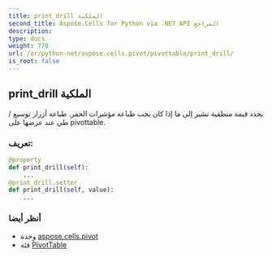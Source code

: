 ```yaml
---
title: print_drill الملكية
second_title: Aspose.Cells for Python via .NET API المراجع
description:
type: docs
weight: 770
url: /ar/python-net/aspose.cells.pivot/pivottable/print_drill/
is_root: false
---
```

##  print_drill الملكية

يحدد قيمة منطقية تشير إلى ما إذا كان يجب طباعة مؤشرات الحفر.
طباعة أزرار توسيع / طي عند عرضها على pivottable.
###  تعريف:
```python
@property
def print_drill(self):
    ...
@print_drill.setter
def print_drill(self, value):
    ...
```

###  أنظر أيضا
* وحدة [aspose.cells.pivot](../../)
* فئة [PivotTable](/cells/ar/python-net/aspose.cells.pivot/pivottable)
